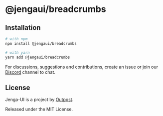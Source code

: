 # @jengaui/breadcrumbs

## Installation

```sh
# with npm
npm install @jengaui/breadcrumbs

# with yarn
yarn add @jengaui/breadcrumbs
```

For discussions, suggestions and contributions, create an issue or join our [Discord](https://discord.gg/sHnHPnAPZj) channel to chat.

## License

Jenga-UI is a project by [Outpost](https://outpost.run).

Released under the MIT License.
